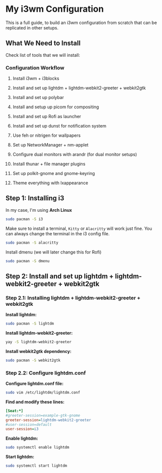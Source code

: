 # My i3wm Configuration

This is a full guide, to build an i3wm configuration from scratch that can be replicated in other setups.

## What We Need to Install

Check list of tools that we will install:

### Configuration Workflow

1. Install i3wm + i3blocks

2. Install and set up lightdm + lightdm-webkit2-greeter + webkit2gtk

3. Install and set up polybar

4. Install and setup up picom for compositing

5. Install and set up Rofi as launcher

6. Install and set up dunst for notification system

7. Use feh or nitrigen for wallpapers

8. Set up NetworkManager + nm-applet

9. Configure dual monitors with arandr (for dual monitor setups)

10. Install thunar + file manager plugins

11. Set up polkit-gnome and gnome-keyring

12. Theme everything with lxappearance

## Step 1: Installing i3

In my case, I'm using **Arch Linux**

```bash
sudo pacman -S i3
```

Make sure to install a terminal, `Kitty` or `Alacritty` will work just fine. You can always change the terminal in the i3 config file.

```bash
sudo pacman -S alacritty
```

Install dmenu (we will later change this for Rofi)

```bash
sudo pacman -S dmenu
```

## Step 2: Install and set up lightdm + lightdm-webkit2-greeter + webkit2gtk

### Step 2.1: Installing lightdm + lightdm-webkit2-greeter + webkit2gtk

**Install lightdm:**

```bash
sudo pacman -S lightdm
```

**Install lightdm-webkit2-greeter:**

```bash
yay -S lightdm-webkit2-greeter
```

**Install webkit2gtk dependency:**

```bash
sudo pacman -S webkit2gtk
```

### Step 2.2: Configure lightdm.conf
**Configure lightdm.conf file:**

```bash
sudo vim /etc/lightdm/lightdm.conf
```

**Find and modify these lines:**

```ini
[Seat:*]
#greeter-session=example-gtk-gnome
greeter-session=lightdm-webkit2-greeter
#user-session=default
user-session=i3
```

**Enable lightdm:**

```bash
sudo systemctl enable lightdm
```

**Start lightdm:**

```bash
sudo systemctl start lightdm
```
